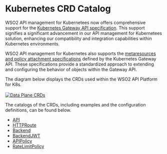 # Kubernetes CRD Catalog

WSO2 API management for Kubernetees now offers comprehensive support for the [Kubernetes Gateway API specification](https://gateway-api.sigs.k8s.io/). This support signifies a significant advancement in our API management for Kubernetees solution, enhancing our compatibility and integration capabilities within Kubernetes environments.

WSO2 API management for Kubernetes also supports the [metaresources and policy attachment specifications](https://gateway-api.sigs.k8s.io/references/policy-attachment/#supported-resources) defined by the Kubernetes Gateway API. These specifications provide a standardized approach to extending and configuring the behavior of objects within the Gateway API.

The diagram below displays the CRDs used within the WSO2 API Platform for K8s.
<br></br>
[![Data Plane CRDs](../assets/img/catalogs/catalog.png)](../assets/img/catalogs/catalog.png)

The catalogs of the CRDs, including examples and the configuration definitions, can be found below.

- [API](../../catalogs/api-cr)
- [HTTPRoute](../../catalogs/http-route)
- [Backend](../../catalogs/backend)
- [BackendJWT](../../catalogs/backend-jwt)
- [APIPolicy](../../catalogs/api-policy)
- [RateLimitPolicy](../../catalogs/rate-limit-policy)
